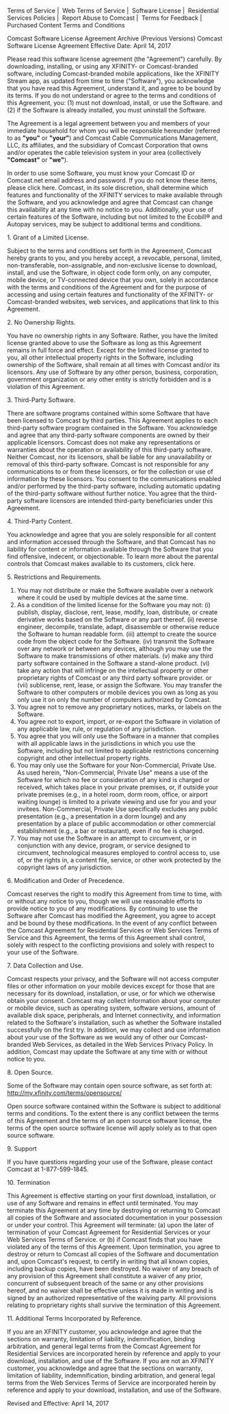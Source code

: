 Terms of Service |  Web Terms of Service |  Software License |  Residential Services Policies |  Report Abuse to Comcast |  Terms for Feedback |  Purchased Content Terms and Conditions

Comcast Software License Agreement Archive (Previous Versions) Comcast Software License Agreement Effective Date: April 14, 2017

Please read this software license agreement (the "Agreement") carefully. By downloading, installing, or using any XFINITY- or Comcast-branded software, including Comcast-branded mobile applications, like the XFINITY Stream app, as updated from time to time ("Software"), you acknowledge that you have read this Agreement, understand it, and agree to be bound by its terms. If you do not understand or agree to the terms and conditions of this Agreement, you: (1) must not download, install, or use the Software. and (2) if the Software is already installed, you must uninstall the Software.

The Agreement is a legal agreement between you and members of your immediate household for whom you will be responsible hereunder (referred to as **"you"** or **"your"**) and Comcast Cable Communications Management, LLC, its affiliates, and the subsidiary of Comcast Corporation that owns and/or operates the cable television system in your area (collectively **"Comcast"** or **"we"**).

In order to use some Software, you must know your Comcast ID or Comcast.net email address and password. If you do not know these items, please click here. Comcast, in its sole discretion, shall determine which features and functionality of the XFINITY services to make available through the Software, and you acknowledge and agree that Comcast can change this availability at any time with no notice to you. Additionally, your use of certain features of the Software, including but not limited to the Ecobill® and Autopay services, may be subject to additional terms and conditions.

1\. Grant of a Limited License.

Subject to the terms and conditions set forth in the Agreement, Comcast hereby grants to you, and you hereby accept, a revocable, personal, limited, non-transferable, non-assignable, and non-exclusive license to download, install, and use the Software, in object code form only, on any computer, mobile device, or TV-connected device that you own, solely in accordance with the terms and conditions of the Agreement and for the purpose of accessing and using certain features and functionality of the XFINITY- or Comcast-branded websites, web services, and applications that link to this Agreement.

2\. No Ownership Rights.

You have no ownership rights in any Software. Rather, you have the limited license granted above to use the Software as long as this Agreement remains in full force and effect. Except for the limited license granted to you, all other intellectual property rights in the Software, including ownership of the Software, shall remain at all times with Comcast and/or its licensors. Any use of Software by any other person, business, corporation, government organization or any other entity is strictly forbidden and is a violation of this Agreement.

3\. Third-Party Software.

There are software programs contained within some Software that have been licensed to Comcast by third parties. This Agreement applies to each third-party software program contained in the Software. You acknowledge and agree that any third-party software components are owned by their applicable licensors. Comcast does not make any representations or warranties about the operation or availability of this third-party software. Neither Comcast, nor its licensors, shall be liable for any unavailability or removal of this third-party software. Comcast is not responsible for any communications to or from these licensors, or for the collection or use of information by these licensors. You consent to the communications enabled and/or performed by the third-party software, including automatic updating of the third-party software without further notice. You agree that the third-party software licensors are intended third-party beneficiaries under this Agreement.

4\. Third-Party Content.

You acknowledge and agree that you are solely responsible for all content and information accessed through the Software, and that Comcast has no liability for content or information available through the Software that you find offensive, indecent, or objectionable. To learn more about the parental controls that Comcast makes available to its customers, click here.

5\. Restrictions and Requirements.

1.  You may not distribute or make the Software available over a network where it could be used by multiple devices at the same time.
2.  As a condition of the limited license for the Software you may not: (i) publish, display, disclose, rent, lease, modify, loan, distribute, or create derivative works based on the Software or any part thereof. (ii) reverse engineer, decompile, translate, adapt, disassemble or otherwise reduce the Software to human readable form. (iii) attempt to create the source code from the object code for the Software. (iv) transmit the Software over any network or between any devices, although you may use the Software to make transmissions of other materials. (v) make any third party software contained in the Software a stand-alone product. (vi) take any action that will infringe on the intellectual property or other proprietary rights of Comcast or any third party software provider. or (vii) sublicense, rent, lease, or assign the Software. You may transfer the Software to other computers or mobile devices you own as long as you only use it on only the number of computers authorized by Comcast.
3.  You agree not to remove any proprietary notices, marks, or labels on the Software.
4.  You agree not to export, import, or re-export the Software in violation of any applicable law, rule, or regulation of any jurisdiction.
5.  You agree that you will only use the Software in a manner that complies with all applicable laws in the jurisdictions in which you use the Software, including but not limited to applicable restrictions concerning copyright and other intellectual property rights.
6.  You may only use the Software for your Non-Commercial, Private Use. As used herein, "Non-Commercial, Private Use" means a use of the Software for which no fee or consideration of any kind is charged or received, which takes place in your private premises, or, if outside your private premises (e.g., in a hotel room, dorm room, office, or airport waiting lounge) is limited to a private viewing and use for you and your invitees. Non-Commercial, Private Use specifically excludes any public presentation (e.g., a presentation in a dorm lounge) and any presentation by a place of public accommodation or other commercial establishment (e.g., a bar or restaurant), even if no fee is charged.
7.  You may not use the Software in an attempt to circumvent, or in conjunction with any device, program, or service designed to circumvent, technological measures employed to control access to, use of, or the rights in, a content file, service, or other work protected by the copyright laws of any jurisdiction.

6\. Modification and Order of Precedence.

Comcast reserves the right to modify this Agreement from time to time, with or without any notice to you, though we will use reasonable efforts to provide notice to you of any modifications. By continuing to use the Software after Comcast has modified the Agreement, you agree to accept and be bound by these modifications. In the event of any conflict between the Comcast Agreement for Residential Services or Web Services Terms of Service and this Agreement, the terms of this Agreement shall control, solely with respect to the conflicting provisions and solely with respect to your use of the Software.

7\. Data Collection and Use.

Comcast respects your privacy, and the Software will not access computer files or other information on your mobile devices except for those that are necessary for its download, installation, or use, or for which we otherwise obtain your consent. Comcast may collect information about your computer or mobile device, such as operating system, software versions, amount of available disk space, peripherals, and Internet connectivity, and information related to the Software's installation, such as whether the Software installed successfully on the first try. In addition, we may collect and use information about your use of the Software as we would any of other our Comcast-branded Web Services, as detailed in the Web Services Privacy Policy. In addition, Comcast may update the Software at any time with or without notice to you.

8\. Open Source.

Some of the Software may contain open source software, as set forth at:  
http://my.xfinity.com/terms/opensource/

Open source software contained within the Software is subject to additional terms and conditions. To the extent there is any conflict between the terms of this Agreement and the terms of an open source software license, the terms of the open source software license will apply solely as to that open source software.

9\. Support

If you have questions regarding your use of the Software, please contact Comcast at 1-877-599-1845.

10\. Termination

This Agreement is effective starting on your first download, installation, or use of any Software and remains in effect until terminated. You may terminate this Agreement at any time by destroying or returning to Comcast all copies of the Software and associated documentation in your possession or under your control. This Agreement will terminate: (a) upon the later of termination of your Comcast Agreement for Residential Services or your Web Services Terms of Service. or (b) if Comcast finds that you have violated any of the terms of this Agreement. Upon termination, you agree to destroy or return to Comcast all copies of the Software and documentation and, upon Comcast's request, to certify in writing that all known copies, including backup copies, have been destroyed. No waiver of any breach of any provision of this Agreement shall constitute a waiver of any prior, concurrent of subsequent breach of the same or any other provisions hereof, and no waiver shall be effective unless it is made in writing and is signed by an authorized representative of the waiving party. All provisions relating to proprietary rights shall survive the termination of this Agreement.

11\. Additional Terms Incorporated by Reference.

If you are an XFINITY customer, you acknowledge and agree that the sections on warranty, limitation of liability, indemnification, binding arbitration, and general legal terms from the Comcast Agreement for Residential Services are incorporated herein by reference and apply to your download, installation, and use of the Software. If you are not an XFINITY customer, you acknowledge and agree that the sections on warranty, limitation of liability, indemnification, binding arbitration, and general legal terms from the Web Services Terms of Service are incorporated herein by reference and apply to your download, installation, and use of the Software.

Revised and Effective: April 14, 2017